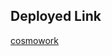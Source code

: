 ## Deployed Link
[cosmowork](https://pip.pypa.io/en/stable/](https://pythonsamplegopal.pythonanywhere.com/)https://pythonsamplegopal.pythonanywhere.com/)
